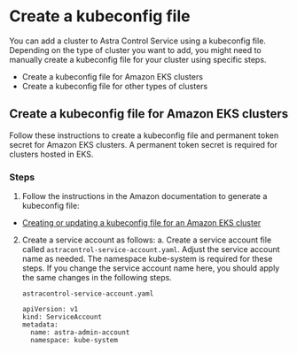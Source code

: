 # Create a kubeconfig file

You can add a cluster to Astra Control Service using a kubeconfig file. Depending on the type of cluster you want to add, you might need to manually create a kubeconfig file for your cluster using specific steps.
- Create a kubeconfig file for Amazon EKS clusters
- Create a kubeconfig file for other types of clusters

## Create a kubeconfig file for Amazon EKS clusters
Follow these instructions to create a kubeconfig file and permanent token secret for Amazon EKS clusters. A permanent token secret is required for clusters hosted in EKS.

### Steps
1. Follow the instructions in the Amazon documentation to generate a kubeconfig file:

* [Creating or updating a kubeconfig file for an Amazon EKS cluster](https://docs.aws.amazon.com/eks/latest/userguide/create-kubeconfig.html)

2. Create a service account as follows:
a. Create a service account file called ```astracontrol-service-account.yaml```.
Adjust the service account name as needed. The namespace kube-system is required for these steps. If you change the service account name here, you should apply the same changes in the following steps.
    ```
    astracontrol-service-account.yaml
    ```
    ```
    apiVersion: v1
    kind: ServiceAccount
    metadata:
      name: astra-admin-account
      namespace: kube-system
    ```



